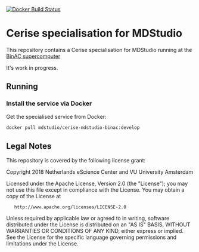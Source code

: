 [![Docker Build Status](https://img.shields.io/docker/build/mdstudio/cerise-mdstudio-binac.svg)](https://hub.docker.com/r/mdstudio/cerise-mdstudio-binac/)
# Cerise specialisation for MDStudio 

This repository contains a Cerise specialisation for MDStudio running
at the [BinAC supercomputer](http://www.uni-tuebingen.de/en/facilities/zentrum-fuer-datenverarbeitung/dienstleistungen/computing/hardware/binac.html)

It's work in progress.

## Running

### Install the service via Docker

Get the specialised service from Docker:

```bash
docker pull mdstudio/cerise-mdstudio-binac:develop
```

## Legal Notes

This repository is covered by the following license grant:

   Copyright 2018 Netherlands eScience Center and VU University Amsterdam

   Licensed under the Apache License, Version 2.0 (the "License");
   you may not use this file except in compliance with the License.
   You may obtain a copy of the License at

       http://www.apache.org/licenses/LICENSE-2.0

   Unless required by applicable law or agreed to in writing, software
   distributed under the License is distributed on an "AS IS" BASIS,
   WITHOUT WARRANTIES OR CONDITIONS OF ANY KIND, either express or implied.
   See the License for the specific language governing permissions and
   limitations under the License.
